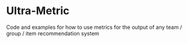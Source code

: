 # Ultra-Metric
Code and examples for how to use metrics for the output of any team / group / item recommendation system

